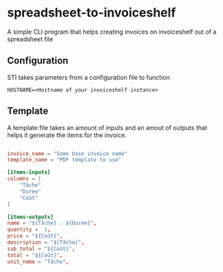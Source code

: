 # spreadsheet-to-invoiceshelf

A simple CLI program that helps creating invoices on invoiceshelf out of a spreadsheet file

## Configuration

STI takes parameters from a configuration file to function

```
HOSTNAME=<Hostname of your invoiceshelf instance>
```

## Template

A template file takes an amount of inputs and an amout of outputs that helps it generate the items for the invoice.

```toml

invoice_name = "Some base invoice name"
template_name = "PDF template to use"

[items-inputs]
columns = [
    "Tâche"
    "Durée"
    "Coût"
]

[items-outputs]
name = "${Tâche} : ${Durée}",
quantity =  1,
price = "${Coût}",
description = "${Tâche}",
sub_total = "${Coût}",
total = "${Coût}",
unit_name = "Tâche",
```
